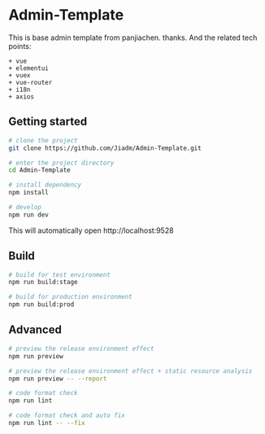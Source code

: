 # Admin-Template
This is base admin template from panjiachen. thanks.
And the related tech points:
```
+ vue 
+ elementui 
+ vuex 
+ vue-router 
+ i18n  
+ axios

```

## Getting started

```bash
# clone the project
git clone https://github.com/Jiadm/Admin-Template.git

# enter the project directory
cd Admin-Template

# install dependency
npm install

# develop
npm run dev
```

This will automatically open http://localhost:9528

## Build

```bash
# build for test environment
npm run build:stage

# build for production environment
npm run build:prod
```

## Advanced

```bash
# preview the release environment effect
npm run preview

# preview the release environment effect + static resource analysis
npm run preview -- --report

# code format check
npm run lint

# code format check and auto fix
npm run lint -- --fix
```

